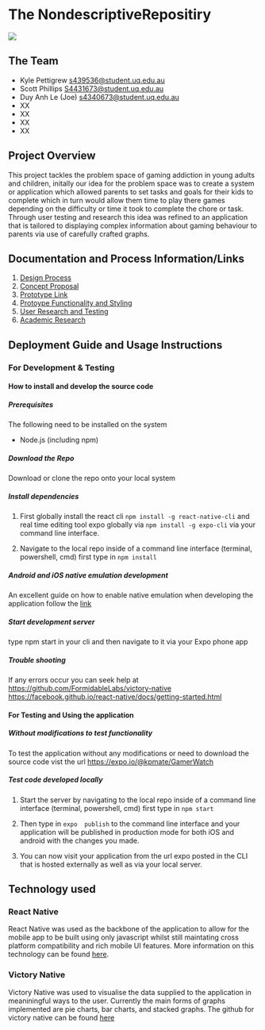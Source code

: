 # The NondescriptiveRepositiry

<img src="https://camo.githubusercontent.com/e6ec27d5aecb2f884220376c92e0453160c76863/68747470733a2f2f692e696d6775722e636f6d2f6a4d49586374652e706e67"/>



## The Team

- Kyle Pettigrew s439536@student.uq.edu.au
- Scott Phillips S4431673@student.uq.edu.au
- Duy Anh Le (Joe) s4340673@student.uq.edu.au
- XX
- XX
- XX
- XX

## Project Overview
This project tackles the problem space of gaming addiction in young adults and children, initally our idea for the problem space was to create a system or application which allowed parents to set tasks and goals for their kids to complete which in turn would allow them time to play there games depending on the difficulty or time it took to complete the chore or task. Through user testing and research this idea was refined to an application that is tailored to displaying complex information about gaming behaviour to parents via use of carefully crafted graphs.  


## Documentation and Process Information/Links

1. [Design Process](https://github.com/deco3500-2018/NondescriptiveRepositiry/wiki/Design-Process-Overview)
2. [Concept Proposal](https://github.com/deco3500-2018/NondescriptiveRepositiry/wiki/Proposal)
3. [Prototype Link](https://expo.io/@kpmate/GamerWatch)
4. [Protoype Functionality and Styling](https://github.com/deco3500-2018/NondescriptiveRepositiry/wiki/Prototype)
5. [User Research and Testing](https://github.com/deco3500-2018/NondescriptiveRepositiry/wiki/User-Research-data-&-Testing-Results)
6. [Academic Research](https://github.com/deco3500-2018/NondescriptiveRepositiry/wiki/Academic-Research)


## Deployment Guide and Usage Instructions

### For Development & Testing

#### How to install and develop the source code
##### Prerequisites
The following need to be installed on the system
* Node.js (including npm)

#####  Download the Repo
Download or clone the repo onto your local system

##### Install dependencies
1. First globally install the react cli `npm install -g react-native-cli` and real time editing tool expo globally via `npm install -g expo-cli` via your command line interface.

2. Navigate to the local repo inside of a command line interface (terminal, powershell, cmd) first type in `npm install`

##### Android and iOS native emulation development
An excellent guide on how to enable native emulation when developing the application follow the [link](https://facebook.github.io/react-native/docs/getting-started.html)

##### Start development server
type npm start in your cli and then navigate to it via your Expo phone app

##### Trouble shooting 
If any errors occur you can seek help at
https://github.com/FormidableLabs/victory-native
https://facebook.github.io/react-native/docs/getting-started.html


#### For Testing and Using the application
##### Without modifications to test functionality
To test the application without any modifications or need to download the source code vist the url https://expo.io/@kpmate/GamerWatch

##### Test code developed locally
1. Start the server by navigating to the local repo inside of a command line interface (terminal, powershell, cmd) first type in `npm start`

2. Then type in `expo  publish` to the command line interface and your application will be published in production mode for both iOS and android with the changes you made.

3. You can now visit your application from the url expo posted in the CLI that is hosted externally as well as via your local server.



## Technology used

### React Native
React Native was used as the backbone of the application to allow for the mobile app to be built using only javascript whilst still maintating cross platform compatibility and rich mobile UI features. More information on this technology can be found [here](https://facebook.github.io/react-native/).

### Victory Native
Victory Native was used to visualise the data supplied to the application in meaniningful ways to the user. Currently the main forms of graphs implemented are pie charts, bar charts, and stacked graphs. The github for victory native can be found [here](https://github.com/FormidableLabs/victory-native)






